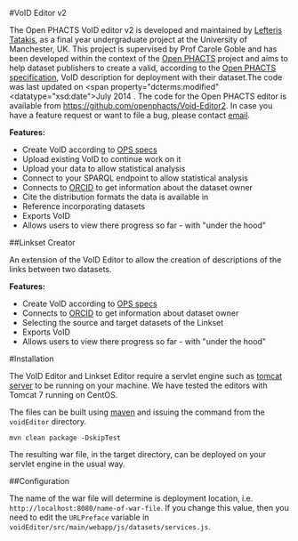 #VoID Editor v2

The Open PHACTS VoID editor v2 is developed and maintained by <a href="http://ltatakis.com" target="_blank"
rel="dcterms:creator doap:maintainer">Lefteris Tatakis</a>, as a final year undergraduate project at the University of Manchester, UK.
This project is supervised by Prof Carole Goble and has been developed within the context of the <a href="http://www.openphacts.com/" target="_blank">Open PHACTS</a> 
project and aims to help dataset publishers to create a valid, according to the <a href="http://www.openphacts.org/specs/2013/WD-datadesc-20130912/"
target="_blank">Open PHACTS specification</a>, VoID description for deployment
with their dataset.The code was last updated on <span property="dcterms:modified"
<datatype="xsd:date">July 2014</datatype> </span>. The code for the Open PHACTS editor is available from <a href="https://github.com/openphacts/Void-Editor2" target="_blank">
https://github.com/openphacts/Void-Editor2</a>. In case you have a feature request or want to file a bug, please contact 
<a href="mailto:lefteris.tatakis@manchester.ac.uk">email</a>.

__Features:__
- Create VoID according to [OPS specs](http://www.openphacts.org/specs/2013/WD-datadesc-20130912/)
- Upload existing VoID to continue work on it
- Upload your data to allow statistical analysis
- Connect to your SPARQL endpoint to allow statistical analysis
- Connects to [ORCID](http://orcid.org/) to get information about the dataset owner
- Cite the distribution formats the data is available in
- Reference incorporating datasets
- Exports VoID
- Allows users to view there progress so far - with "under the hood"
									
##Linkset Creator 

An extension of the VoID Editor to allow the creation of descriptions of the links between two datasets.

__Features:__
- Create VoID according to [OPS specs](http://www.openphacts.org/specs/2013/WD-datadesc-20130912/)
- Connects to [ORCID](http://orcid.org/) to get information about dataset owner
- Selecting the source and target datasets of the Linkset
- Exports VoID
- Allows users to view there progress so far - with "under the hood"

#Installation

The VoID Editor and Linkset Editor require a servlet engine such as [tomcat server](http://tomcat.apache.org/) to be running on your machine. We have tested the editors with Tomcat 7 running on CentOS.

The files can be built using [maven](http://maven.apache.org/) and issuing the command from the `voidEditor` directory.

```mvn clean package -DskipTest```

The resulting war file, in the target directory, can be deployed on your servlet engine in the usual way.

##Configuration

The name of the war file will determine is deployment location, i.e. `http://localhost:8080/name-of-war-file`. If you change this value, then you need to edit the `URLPreface` variable in `voidEditor/src/main/webapp/js/datasets/services.js`.
